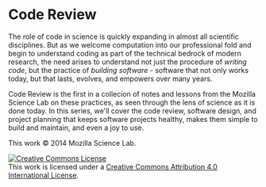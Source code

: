 Code Review
===========

The role of code in science is quickly expanding in almost all scientific disciplines. But as we welcome computation into our professional fold and begin to understand coding as part of the technical bedrock of modern research, the need arises to understand not just the procedure of *writing code*, but the practice of *building software* - software that not only works today, but that lasts, evolves, and empowers over many years.

Code Review is the first in a collecion of notes and lessons from the Mozilla Science Lab on these practices, as seen through the lens of science as it is done today. In this series, we'll cover the code review, software design, and project planning that keeps software projects healthy, makes them simple to build and maintain, and even a joy to use.

This work &copy; 2014 Mozilla Science Lab.

<a rel="license" href="http://creativecommons.org/licenses/by/4.0/"><img alt="Creative Commons License" style="border-width:0" src="https://i.creativecommons.org/l/by/4.0/88x31.png" /></a><br />This work is licensed under a <a rel="license" href="http://creativecommons.org/licenses/by/4.0/">Creative Commons Attribution 4.0 International License</a>.
